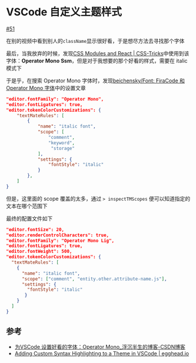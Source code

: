 # VSCode 自定义主题样式

[#51](https://github.com/vhxubo/blog/issues/51)

在别的视频中看到别人的`className`显示很好看，于是想尽方法去寻找那个字体

最后，当我放弃的时候，发现[CSS Modules and React | CSS-Tricks](https://css-tricks.com/css-modules-part-3-react/)中使用到该字体：**Operator Mono Ssm**，但是对于我想要的那个好看的样式，需要在 italic 模式下

于是乎，在搜索 Operator Mono 字体时，发现[beichensky/Font: FiraCode 和 Operator Mono 字体](https://github.com/beichensky/Font)中的设置文章

```json
"editor.fontFamily": "Operator Mono",
"editor.fontLigatures": true, 
"editor.tokenColorCustomizations": {
    "textMateRules": [
        {
            "name": "italic font",
            "scope": [
                "comment",
                "keyword",
                 "storage"
            ],
            "settings": {
                "fontStyle": "italic"
            }
        },
    ]
}
```

但是，这里面的 scope 覆盖的太多，通过 `> inspectTMScopes` 便可以知道指定的文本在哪个范围下

最终的配置文件如下

```json
"editor.fontSize": 20,
"editor.renderControlCharacters": true,
"editor.fontFamily": "Operator Mono Lig",
"editor.fontLigatures": true,
"editor.fontWeight": 500,
"editor.tokenColorCustomizations": {
  "textMateRules": [
    {
      "name": "italic font",
      "scope": ["comment", "entity.other.attribute-name.js"],
      "settings": {
        "fontStyle": "italic"
       }
    }
  ]
}
```


## 参考

- [为VSCode 设置好看的字体：Operator Mono_浮沉半生的博客-CSDN博客](https://blog.csdn.net/zgd826237710/article/details/94137781#_19)
- [Adding Custom Syntax Highlighting to a Theme in VSCode | egghead.io](https://egghead.io/lessons/vs-code-adding-custom-syntax-highlighting-to-a-theme-in-vscode)
